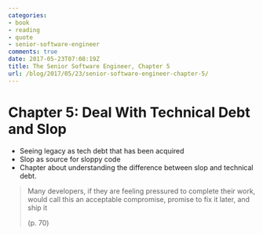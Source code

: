 ```yaml
---
categories:
- book
- reading
- quote
- senior-software-engineer
comments: true
date: 2017-05-23T07:08:19Z
title: The Senior Software Engineer, Chapter 5
url: /blog/2017/05/23/senior-software-engineer-chapter-5/
---
```


# Chapter 5: Deal With Technical Debt and Slop

  * Seeing legacy as tech debt that has been acquired
  * Slop as source for sloppy code
  * Chapter about understanding the difference between slop and technical debt.

> Many developers, if they are feeling pressured to complete their work, would call this an acceptable compromise, promise to fix it later, and ship it
>
> (p. 70)


